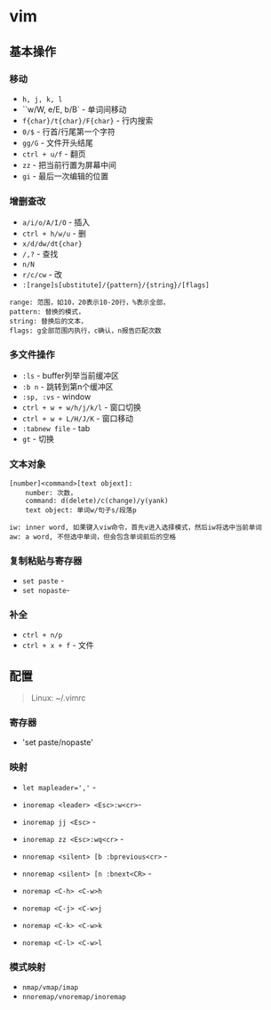# vim

## 基本操作 
### 移动
- `h, j, k, l`
- ``w/W, e/E, b/B` - 单词间移动 
- `f{char}/t{char}/F{char}` - 行内搜索
- `0/$` - 行首/行尾第一个字符
- `gg/G` - 文件开头结尾 
- `ctrl + u/f` - 翻页 
- `zz` - 把当前行置为屏幕中间
- `gi` - 最后一次编辑的位置 

### 增删查改
- `a/i/o/A/I/O` - 插入
- `ctrl + h/w/u` - 删
- `x/d/dw/dt{char}` 
- `/,?` - 查找
- `n/N `
- `r/c/cw` - 改
- `:[range]s[ubstitute]/{pattern}/{string}/[flags]`  
```
range: 范围，如10，20表示10-20行，%表示全部，  
pattern: 替换的模式，  
string: 替换后的文本，  
flags: g全部范围内执行，c确认，n报告匹配次数	
```

### 多文件操作
- `:ls` - buffer列举当前缓冲区
- `:b n` - 跳转到第n个缓冲区
- `:sp, :vs`  - window
- `ctrl + w + w/h/j/k/l` - 窗口切换
- `ctrl + w + L/H/J/K` - 窗口移动
- `:tabnew file` - tab
- `gt` - 切换

### 文本对象
```
[number]<command>[text objext]:   
    number: 次数，   
    command: d(delete)/c(change)/y(yank)   
    text object: 单词w/句子s/段落p  

iw: inner word, 如果键入viw命令，首先v进入选择模式，然后iw将选中当前单词   
aw: a word, 不但选中单词，但会包含单词前后的空格   
```

### 复制粘贴与寄存器
- `set paste` -  
- `set nopaste`-   

### 补全
- `ctrl + n/p`
- `ctrl + x + f` - 文件 

## 配置

> Linux: ~/.vimrc

### 寄存器
- 'set paste/nopaste' 

### 映射
- `let mapleader=','` - 

- `inoremap <leader> <Esc>:w<cr>`-  
- `inoremap jj <Esc>` -  
- `inoremap zz <Esc>:wq<cr>` - 

- `nnoremap <silent> [b :bprevious<cr>` - 
- `nnoremap <silent> [n :bnext<CR>` -

- `noremap <C-h> <C-w>h`
- `noremap <C-j> <C-w>j`
- `noremap <C-k> <C-w>k`
- `noremap <C-l> <C-w>l`

### 模式映射
- `nmap/vmap/imap`
- `nnoremap/vnoremap/inoremap`
